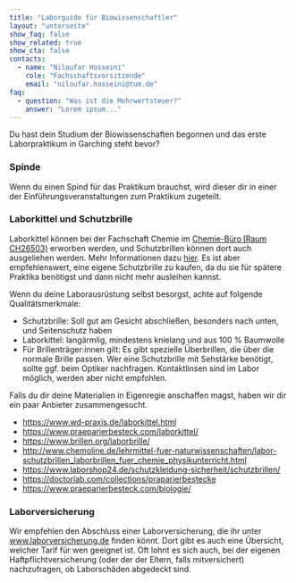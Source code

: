 ```yaml
---
title: "Laborguide für Biowissenschaftler"
layout: "unterseite"
show_faq: false
show_related: true
show_cta: false
contacts:
  - name: "Niloufar Hosseini"
    role: "Fachschaftsvorsitzende"
    email: "niloufar.hosseini@tum.de"
faq:
  - question: "Was ist die Mehrwertsteuer?"
    answer: "Lorem ipsum..."
---
```

Du hast dein Studium der Biowissenschaften begonnen und das erste Laborpraktikum in Garching steht bevor?  

### Spinde 
Wenn du einen Spind für das Praktikum brauchst, wird dieser dir in einer der Einführungsveranstaltungen zum Praktikum zugeteilt.  
  
### Laborkittel und Schutzbrille 
Laborkittel können bei der Fachschaft Chemie im [Chemie-Büro (Raum CH26503)](https://nav.tum.de/room/5406.01.650C) erworben werden, und Schutzbrillen können dort auch ausgeliehen werden. Mehr Informationen dazu [hier](https://mpic.fs.tum.de/services/kittel/). Es ist aber empfehlenswert, eine eigene Schutzbrille zu kaufen, da du sie für spätere Praktika benötigst und dann nicht mehr ausleihen kannst.  

Wenn du deine Laborausrüstung selbst besorgst, achte auf folgende Qualitätsmerkmale:  
- Schutzbrille: Soll gut am Gesicht abschließen, besonders nach unten, und Seitenschutz haben 
- Laborkittel: langärmlig, mindestens knielang und aus 100 % Baumwolle
- Für Brillenträger:innen gilt: Es gibt spezielle Überbrillen, die über die normale Brille passen. Wer eine Schutzbrille mit Sehstärke benötigt, sollte ggf. beim Optiker nachfragen. Kontaktlinsen sind im Labor möglich, werden aber nicht empfohlen. 

Falls du dir deine Materialien in Eigenregie anschaffen magst, haben wir dir ein paar Anbieter zusammengesucht.  
- https://www.wd-praxis.de/laborkittel.html 
- https://www.praeparierbesteck.com/laborkittel/ 
- https://www.brillen.org/laborbrille/ 
- http://www.chemoline.de/lehrmittel-fuer-naturwissenschaften/labor-schutzbrillen_laborbrillen_fuer_chemie_physikunterricht.html 
- https://www.laborshop24.de/schutzkleidung-sicherheit/schutzbrillen/ 
- https://doctorlab.com/collections/praparierbestecke 
- https://www.praeparierbesteck.com/biologie/  

### Laborversicherung 
Wir empfehlen den Abschluss einer Laborversicherung, die ihr unter www.laborversicherung.de finden könnt. Dort gibt es auch eine Übersicht, welcher Tarif für wen geeignet ist. Oft lohnt es sich auch, bei der eigenen Haftpflichtversicherung (oder der der Eltern, falls mitversichert) nachzufragen, ob Laborschäden abgedeckt sind. 
